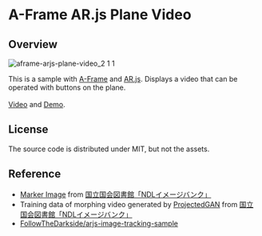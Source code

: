 # A-Frame AR.js Plane Video
## Overview
![aframe-arjs-plane-video_2 1 1](https://user-images.githubusercontent.com/9309605/179468042-39173967-b788-45a8-82d1-92e7fffab486.jpg)

This is a sample with [A-Frame](https://aframe.io/) and [AR.js](https://ar-js-org.github.io/AR.js-Docs/). Displays a video that can be operated with buttons on the plane.
<br><br>
[Video](https://youtu.be/TNSannqH61M) and [Demo](https://followthedarkside.github.io/aframe-arjs-plane-video/).

## License
The source code is distributed under MIT, but not the assets.

## Reference
- [Marker Image](https://github.com/FollowTheDarkside/aframe-arjs-plane-video/blob/master/assets/kachoga.jpeg) from [国立国会図書館「NDLイメージバンク」](https://rnavi.ndl.go.jp/imagebank/index.html)
- Training data of morphing video generated by [ProjectedGAN](https://github.com/autonomousvision/projected_gan) from [国立国会図書館「NDLイメージバンク」](https://rnavi.ndl.go.jp/imagebank/index.html)
- [FollowTheDarkside/arjs-image-tracking-sample](https://github.com/FollowTheDarkside/arjs-image-tracking-sample)